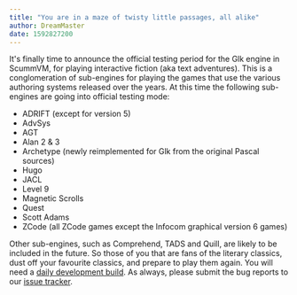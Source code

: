 ```yaml
---
title: "You are in a maze of twisty little passages, all alike"
author: DreamMaster
date: 1592827200
---
```


It's finally time to announce the official testing period for the Glk engine in ScummVM, for playing interactive fiction (aka text adventures). This is a conglomeration of sub-engines for playing the games that use the various authoring systems released over the years. At this time the following sub-engines are going into official testing mode:
* ADRIFT (except for version 5)
* AdvSys
* AGT
* Alan 2 & 3
* Archetype (newly reimplemented for Glk from the original Pascal sources)
* Hugo
* JACL
* Level 9
* Magnetic Scrolls
* Quest
* Scott Adams
* ZCode (all ZCode games except the Infocom graphical version 6 games)

Other sub-engines, such as Comprehend, TADS and Quill, are likely to be included in the future. So those of you that are fans of the literary classics, dust off your favourite classics, and prepare to play them again. You will need a [daily development build](https://buildbot.scummvm.org/builds.html). As always, please submit the bug reports to our [issue tracker](https://bugs.scummvm.org/).
 